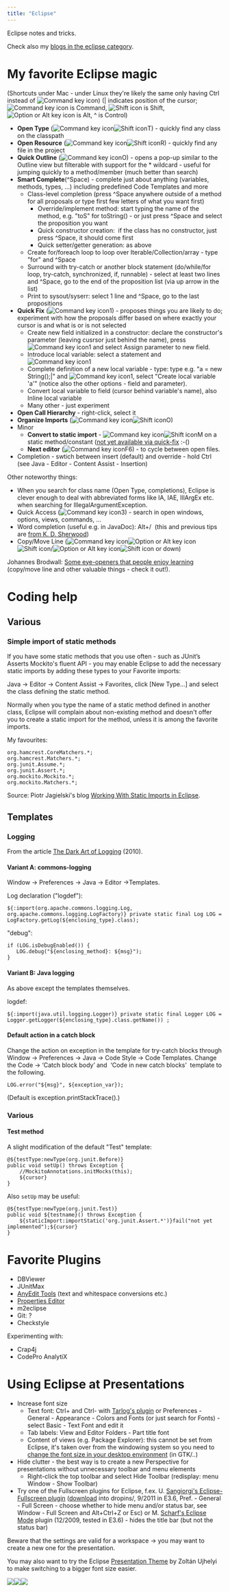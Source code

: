 ```yaml
---
title: "Eclipse"
---
```

Eclipse notes and tricks.

Check also my [blogs in the eclipse category](/category/eclipse/).

# My favorite Eclipse magic

(Shortcuts under Mac - under Linux they're likely the same only having Ctrl instead of ![Command key icon](https://km.support.apple.com/library/APPLE/APPLECARE_ALLGEOS/HT1343/ks_command.gif))
(| indicates position of the cursor; ![Command key icon](https://km.support.apple.com/library/APPLE/APPLECARE_ALLGEOS/HT1343/ks_command.gif) is Command, ![Shift icon](https://km.support.apple.com/library/APPLE/APPLECARE_ALLGEOS/HT1343/ks_shift.gif) is Shift, ![Option or Alt key icon](https://km.support.apple.com/library/APPLE/APPLECARE_ALLGEOS/HT1343/ks_option.gif) is Alt, ^ is Control)

  - **Open Type** (![Command key icon](https://km.support.apple.com/library/APPLE/APPLECARE_ALLGEOS/HT1343/ks_command.gif)![Shift icon](https://km.support.apple.com/library/APPLE/APPLECARE_ALLGEOS/HT1343/ks_shift.gif)T) - quickly find any class on the classpath
  - **Open Resource** (![Command key icon](https://km.support.apple.com/library/APPLE/APPLECARE_ALLGEOS/HT1343/ks_command.gif)![Shift icon](https://km.support.apple.com/library/APPLE/APPLECARE_ALLGEOS/HT1343/ks_shift.gif)R) - quickly find any file in the project
  - **Quick Outline** (![Command key icon](https://km.support.apple.com/library/APPLE/APPLECARE_ALLGEOS/HT1343/ks_command.gif)O) - opens a pop-up similar to the Outline view but filterable with support for the \* wildcard - useful for jumping quickly to a method/member (much better than search)
  - **Smart Complete**(^Space) - complete just about anything (variables, methods, types, ...) including predefined Code Templates and more
      - Class-level completion (press ^Space anywhere outside of a method for all proposals or type first few letters of what you want first)
          - Override/implement method: start typing the name of the method, e.g. "toS" for toString() - or just press ^Space and select the proposition you want
          - Quick constructor creation:  if the class has no constructor, just press ^Space, it should come first
          - Quick setter/getter generation: as above
      - Create for/foreach loop to loop over Iterable/Collection/array - type "for" and ^Space
      - Surround with try-catch or another block statement (do/while/for loop, try-catch, synchronized, if, runnable) - select at least two lines and ^Space, go to the end of the proposition list (via up arrow in the list)
      - Print to sysout/syserr: select 1 line and ^Space, go to the last propositions
  - **Quick Fix** (![Command key icon](https://km.support.apple.com/library/APPLE/APPLECARE_ALLGEOS/HT1343/ks_command.gif)1) - proposes things you are likely to do; experiment with how the proposals differ based on where exactly your cursor is and what is or is not selected
      - Create new field initialized in a constructor: declare the constructor's parameter (leaving cusrsor just behind the name), press ![Command key icon](https://km.support.apple.com/library/APPLE/APPLECARE_ALLGEOS/HT1343/ks_command.gif)1 and select Assign parameter to new field.
      - Introduce local variable: select a statement and ![Command key icon](https://km.support.apple.com/library/APPLE/APPLECARE_ALLGEOS/HT1343/ks_command.gif)1
      - Complete definition of a new local variable - type: type e.g. "a = new String();|" and ![Command key icon](https://km.support.apple.com/library/APPLE/APPLECARE_ALLGEOS/HT1343/ks_command.gif)1, select "Create local variable 'a'" (notice also the other options - field and parameter).
      - Convert local variable to field (cursor behind variable's name), also Inline local variable
      - Many other - just experiment
  - **Open Call Hierarchy** - right-click, select it
  - **Organize Imports** (![Command key icon](https://km.support.apple.com/library/APPLE/APPLECARE_ALLGEOS/HT1343/ks_command.gif)![Shift icon](https://km.support.apple.com/library/APPLE/APPLECARE_ALLGEOS/HT1343/ks_shift.gif)O)
  - Minor
      - **Convert to static import** - ![Command key icon](https://km.support.apple.com/library/APPLE/APPLECARE_ALLGEOS/HT1343/ks_command.gif)![Shift icon](https://km.support.apple.com/library/APPLE/APPLECARE_ALLGEOS/HT1343/ks_shift.gif)M on a static method/constant ([not yet available via quick-fix](https://bugs.eclipse.org/bugs/show_bug.cgi?id=197850) :-()
      - **Next editor** (![Command key icon](https://km.support.apple.com/library/APPLE/APPLECARE_ALLGEOS/HT1343/ks_command.gif)F6) - to cycle between open files.
  - Completion - swtich between insert (default) and override - hold Ctrl (see Java - Editor - Content Assist - Insertion)

Other noteworthy things:

  - When you search for class name (Open Type, completions), Eclipse is clever enough to deal with abbreviated forms like IA, IAE, IllArgEx etc. when searching for IllegalArgumentException.
  - Quick Access (![Command key icon](https://km.support.apple.com/library/APPLE/APPLECARE_ALLGEOS/HT1343/ks_command.gif)3) - search in open windows, options, views, commands, ...
  - Word completion (useful e.g. in JavaDoc): Alt+/  (this and previous tips are [from K. D. Sherwood](https://blog.webfoot.com/2007/08/13/semi-robobait-way-cool-eclipse-keyboard-shortcuts/))
  - Copy/Move Line (![Command key icon](https://km.support.apple.com/library/APPLE/APPLECARE_ALLGEOS/HT1343/ks_command.gif)![Option or Alt key icon](https://km.support.apple.com/library/APPLE/APPLECARE_ALLGEOS/HT1343/ks_option.gif)![Shift icon](https://km.support.apple.com/library/APPLE/APPLECARE_ALLGEOS/HT1343/ks_shift.gif)/![Option or Alt key icon](https://km.support.apple.com/library/APPLE/APPLECARE_ALLGEOS/HT1343/ks_option.gif)![Shift icon](https://km.support.apple.com/library/APPLE/APPLECARE_ALLGEOS/HT1343/ks_shift.gif) or down)

Johannes Brodwall: [Some eye-openers that people enjoy learning](https://johannesbrodwall.com/2010/02/18/using-eclipse-better/) (copy/move line and other valuable things - check it out\!).

# Coding help

## Various

### Simple import of static methods

If you have some static methods that you use often - such as JUnit’s Asserts Mockito's fluent API - you may enable Eclipse to add the necessary static imports by adding these types to your Favorite imports:

Java -\> Editor -\> Content Assist -\> Favorites, click \[New Type...\] and select the class defining the static method.

Normally when you type the name of a static method defined in another class, Eclipse will complain about non-existing method and doesn't offer you to create a static import for the method, unless it is among the favorite imports.

My favourites:

    org.hamcrest.CoreMatchers.*;
    org.hamcrest.Matchers.*;
    org.junit.Assume.*;
    org.junit.Assert.*;
    org.mockito.Mockito.*;
    org.mockito.Matchers.*;

Source: Piotr Jagielski's blog [Working With
Static Imports in Eclipse](https://piotrjagielski.com/blog/working-with-static-imports-in-eclipse/).

## Templates

### Logging

From the article [The Dark Art of Logging](https://blog.yohanliyanage.com/2010/11/the-dark-art-of-logging/) (2010).

#### Variant A: commons-logging

Window -\> Preferences -\> Java -\> Editor -\>Templates.

Log declaration ("logdef"):


    ${:import(org.apache.commons.logging.Log, org.apache.commons.logging.LogFactory)} private static final Log LOG = LogFactory.getLog(${enclosing_type}.class);



"debug":


    if (LOG.isDebugEnabled()) {
       LOG.debug("${enclosing_method}: ${msg}");
    }

#### Variant B: Java logging

As above except the templates themselves.

logdef:


    ${:import(java.util.logging.Logger)} private static final Logger LOG = Logger.getLogger(${enclosing_type}.class.getName()) ;

#### Default action in a catch block

Change the action on exception in the template for try-catch blocks through Window -\> Preferences -\> Java -\> Code Style -\> Code Templates. Change the Code -\> ‘Catch block body’ and  ‘Code in new catch blocks’  template to the following.


    LOG.error("${msg}", ${exception_var});



(Default is exception.printStackTrace().)

### Various

#### Test method

A slight modification of the default "Test" template:


    @${testType:newType(org.junit.Before)}
    public void setUp() throws Exception {
        //MockitoAnnotations.initMocks(this);
        ${cursor}
    }



Also `setUp` may be useful:


    @${testType:newType(org.junit.Test)}
    public void ${testname}() throws Exception {
        ${staticImport:importStatic('org.junit.Assert.*')}fail("not yet implemented");${cursor}
    }

# Favorite Plugins

  - DBViewer
  - JUnitMax
  - [AnyEdit Tools](https://andrei.gmxhome.de/anyedit/) (text and whitespace conversions etc.)
  - [Properties Editor](https://propedit.sourceforge.jp/index_en.html)
  - m2eclipse
  - Git: ?
  - Checkstyle

Experimenting with:

  - Crap4j
  - CodePro AnalytiX

# Using Eclipse at Presentations

  - Increase font size
      - Text font: Ctrl+ and Ctrl- with [Tarlog's plugin](https://code.google.com/p/tarlog-plugins/) or Preferences - General - Appearance - Colors and Fonts (or just search for Fonts) - select Basic - Text Font and edit it
      - Tab labels: View and Editor Folders - Part title font
      - Content of views (e.g. Package Explorer): this cannot be set from Eclipse, it's taken over from the windowing system so you need to [change the font size in your desktop environment](https://techtavern.wordpress.com/2008/09/24/smaller-font-sizes-for-eclipse-on-linux/) (in GTK/..)
  - Hide clutter - the best way is to create a new Perspective for presentations without unnecessary toolbar and menu elements
      - Right-click the top toolbar and select Hide Toolbar (redisplay: menu Window - Show Toolbar)
  - Try one of the Fullscreen plugins for Eclipse, f.ex. U. [Sangiorgi's Eclipse-Fullscreen plugin](https://github.com/ugosan/Eclipse-Fullscreen/) ([download](https://github.com/ugosan/Eclipse-Fullscreen/blob/master/build/plugins/org.ugosan.eclipse.fullscreen_1.0.8.jar?raw=true) into dropins/, 9/2011 in E3.6, Pref. - General - Full Screen - choose whether to hide menu and/or status bar, see Window - Full Screen and Alt+Ctrl+Z or Esc) or M. [Scharf's Eclipse Mode](https://marketplace.eclipse.org/content/fullscreen-mode) plugin (12/2009, tested in E3.6) - hides the title bar (but not the status bar)

Beware that the settings are valid for a workspace -\> you may want to create a new one for the presentation.

You may also want to try the Eclipse [Presentation Theme](https://github.com/ujhelyiz/Presentation-Theme) by Zoltán Ujhelyi to make switching to a bigger font size easier.

<div class="linkscent-iconblock" style="float:none!important;border:0 solid #ff0000!important;background:none repeat scroll center center transparent!important;width:auto!important;height:auto!important;display:block!important;overflow:visible!important;position:static!important;text-indent:0!important;z-index:auto!important;max-width:none!important;min-width:0!important;max-height:none!important;min-height:0!important;left:auto!important;top:auto!important;bottom:auto!important;right:auto!important;line-height:16px!important;white-space:nowrap!important;margin:0!important;padding:0!important;">

![](//interclue/content/cluecore/skins/default/pixel.gif)![](//interclue/content/cluecore/skins/default/pixel.gif)![](//interclue/content/cluecore/skins/default/pixel.gif)

</div>
